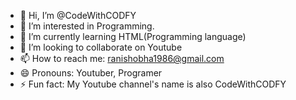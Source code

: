 - 👋 Hi, I’m @CodeWithCODFY
- 👀 I’m interested in Programming.
- 🌱 I’m currently learning HTML(Programming language)
- 💞️ I’m looking to collaborate on Youtube
- 📫 How to reach me: ranishobha1986@gmail.com
- 😄 Pronouns: Youtuber, Programer
- ⚡ Fun fact: My Youtube channel's name is also CodeWithCODFY

<!---
CodeWithCODFY/CodeWithCODFY is a ✨ special ✨ repository because its `README.md` (this file) appears on your GitHub profile.
You can click the Preview link to take a look at your changes.
--->
